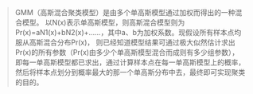 >GMM（高斯混合聚类模型）是由多个单高斯模型通过加权而得出的一种混合模型。
以N(x)表示单高斯模型，则高斯混合模型则为Pr(x)=aN1(x)+bN2(x)+……，其中a、b为加权系数。现假设所有样本点均服从高斯混合分布Pr(x)，
则已经知道模型结果可通过极大似然估计求出Pr(x)的所有参数（Pr(x)由多少个单高斯模型混合而成则有多少组参数），
即每一单高斯模型都已求出，通过计算样本点在每一单高斯模型上的概率，然后将样本点划分到概率最大的那一个单高斯分布中去，最终即可实现聚类的目的。
